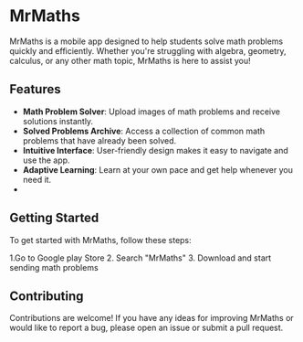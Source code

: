 # MrMaths

MrMaths is a mobile app designed to help students solve math problems quickly and efficiently. Whether you're struggling with algebra, geometry, calculus, or any other math topic, MrMaths is here to assist you!

## Features

- **Math Problem Solver**: Upload images of math problems and receive solutions instantly.
- **Solved Problems Archive**: Access a collection of common math problems that have already been solved.
- **Intuitive Interface**: User-friendly design makes it easy to navigate and use the app.
- **Adaptive Learning**: Learn at your own pace and get help whenever you need it.
- 
## Getting Started

To get started with MrMaths, follow these steps:

1.Go to Google play Store
2. Search "MrMaths"
3. Download and start sending math problems

## Contributing

Contributions are welcome! If you have any ideas for improving MrMaths or would like to report a bug, please open an issue or submit a pull request.

